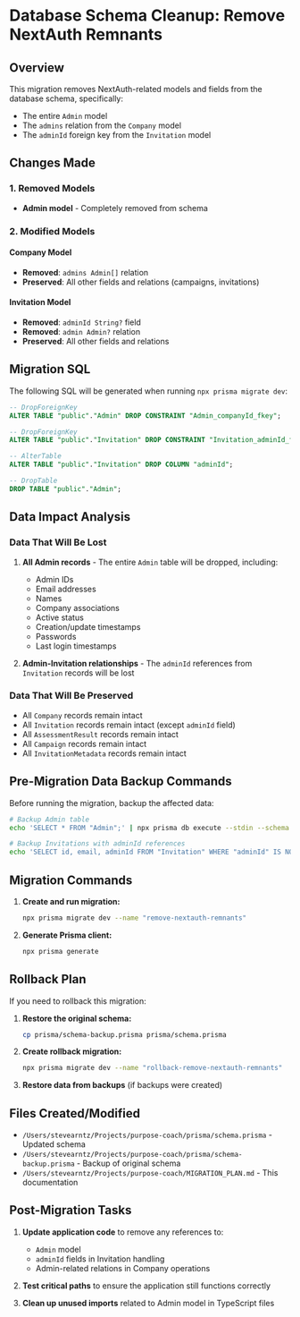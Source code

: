 # Database Schema Cleanup: Remove NextAuth Remnants

## Overview
This migration removes NextAuth-related models and fields from the database schema, specifically:
- The entire `Admin` model
- The `admins` relation from the `Company` model
- The `adminId` foreign key from the `Invitation` model

## Changes Made

### 1. Removed Models
- **Admin model** - Completely removed from schema

### 2. Modified Models

#### Company Model
- **Removed**: `admins Admin[]` relation
- **Preserved**: All other fields and relations (campaigns, invitations)

#### Invitation Model
- **Removed**: `adminId String?` field
- **Removed**: `admin Admin?` relation
- **Preserved**: All other fields and relations

## Migration SQL

The following SQL will be generated when running `npx prisma migrate dev`:

```sql
-- DropForeignKey
ALTER TABLE "public"."Admin" DROP CONSTRAINT "Admin_companyId_fkey";

-- DropForeignKey
ALTER TABLE "public"."Invitation" DROP CONSTRAINT "Invitation_adminId_fkey";

-- AlterTable
ALTER TABLE "public"."Invitation" DROP COLUMN "adminId";

-- DropTable
DROP TABLE "public"."Admin";
```

## Data Impact Analysis

### Data That Will Be Lost
1. **All Admin records** - The entire `Admin` table will be dropped, including:
   - Admin IDs
   - Email addresses
   - Names
   - Company associations
   - Active status
   - Creation/update timestamps
   - Passwords
   - Last login timestamps

2. **Admin-Invitation relationships** - The `adminId` references from `Invitation` records will be lost

### Data That Will Be Preserved
- All `Company` records remain intact
- All `Invitation` records remain intact (except `adminId` field)
- All `AssessmentResult` records remain intact
- All `Campaign` records remain intact
- All `InvitationMetadata` records remain intact

## Pre-Migration Data Backup Commands

Before running the migration, backup the affected data:

```bash
# Backup Admin table
echo 'SELECT * FROM "Admin";' | npx prisma db execute --stdin --schema prisma/schema-backup.prisma > admin_backup.json

# Backup Invitations with adminId references
echo 'SELECT id, email, adminId FROM "Invitation" WHERE "adminId" IS NOT NULL;' | npx prisma db execute --stdin --schema prisma/schema-backup.prisma > invitation_admin_refs_backup.json
```

## Migration Commands

1. **Create and run migration:**
   ```bash
   npx prisma migrate dev --name "remove-nextauth-remnants"
   ```

2. **Generate Prisma client:**
   ```bash
   npx prisma generate
   ```

## Rollback Plan

If you need to rollback this migration:

1. **Restore the original schema:**
   ```bash
   cp prisma/schema-backup.prisma prisma/schema.prisma
   ```

2. **Create rollback migration:**
   ```bash
   npx prisma migrate dev --name "rollback-remove-nextauth-remnants"
   ```

3. **Restore data from backups** (if backups were created)

## Files Created/Modified

- `/Users/stevearntz/Projects/purpose-coach/prisma/schema.prisma` - Updated schema
- `/Users/stevearntz/Projects/purpose-coach/prisma/schema-backup.prisma` - Backup of original schema
- `/Users/stevearntz/Projects/purpose-coach/MIGRATION_PLAN.md` - This documentation

## Post-Migration Tasks

1. **Update application code** to remove any references to:
   - `Admin` model
   - `adminId` fields in Invitation handling
   - Admin-related relations in Company operations

2. **Test critical paths** to ensure the application still functions correctly

3. **Clean up unused imports** related to Admin model in TypeScript files